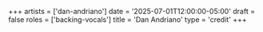 +++
artists = ['dan-andriano']
date = '2025-07-01T12:00:00-05:00'
draft = false
roles = ['backing-vocals']
title = 'Dan Andriano'
type = 'credit'
+++
